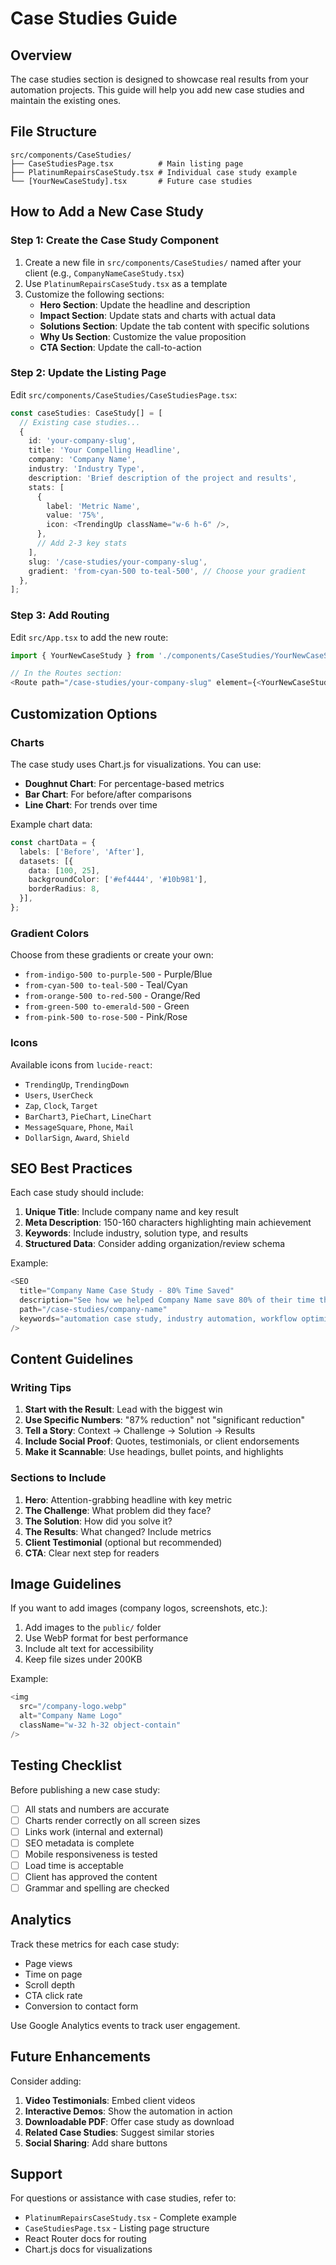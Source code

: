 # Case Studies Guide

## Overview

The case studies section is designed to showcase real results from your automation projects. This guide will help you add new case studies and maintain the existing ones.

## File Structure

```
src/components/CaseStudies/
├── CaseStudiesPage.tsx          # Main listing page
├── PlatinumRepairsCaseStudy.tsx # Individual case study example
└── [YourNewCaseStudy].tsx       # Future case studies
```

## How to Add a New Case Study

### Step 1: Create the Case Study Component

1. Create a new file in `src/components/CaseStudies/` named after your client (e.g., `CompanyNameCaseStudy.tsx`)
2. Use `PlatinumRepairsCaseStudy.tsx` as a template
3. Customize the following sections:
   - **Hero Section**: Update the headline and description
   - **Impact Section**: Update stats and charts with actual data
   - **Solutions Section**: Update the tab content with specific solutions
   - **Why Us Section**: Customize the value proposition
   - **CTA Section**: Update the call-to-action

### Step 2: Update the Listing Page

Edit `src/components/CaseStudies/CaseStudiesPage.tsx`:

```typescript
const caseStudies: CaseStudy[] = [
  // Existing case studies...
  {
    id: 'your-company-slug',
    title: 'Your Compelling Headline',
    company: 'Company Name',
    industry: 'Industry Type',
    description: 'Brief description of the project and results',
    stats: [
      {
        label: 'Metric Name',
        value: '75%',
        icon: <TrendingUp className="w-6 h-6" />,
      },
      // Add 2-3 key stats
    ],
    slug: '/case-studies/your-company-slug',
    gradient: 'from-cyan-500 to-teal-500', // Choose your gradient
  },
];
```

### Step 3: Add Routing

Edit `src/App.tsx` to add the new route:

```typescript
import { YourNewCaseStudy } from './components/CaseStudies/YourNewCaseStudy';

// In the Routes section:
<Route path="/case-studies/your-company-slug" element={<YourNewCaseStudy />} />
```

## Customization Options

### Charts

The case study uses Chart.js for visualizations. You can use:

- **Doughnut Chart**: For percentage-based metrics
- **Bar Chart**: For before/after comparisons
- **Line Chart**: For trends over time

Example chart data:

```typescript
const chartData = {
  labels: ['Before', 'After'],
  datasets: [{
    data: [100, 25],
    backgroundColor: ['#ef4444', '#10b981'],
    borderRadius: 8,
  }],
};
```

### Gradient Colors

Choose from these gradients or create your own:

- `from-indigo-500 to-purple-500` - Purple/Blue
- `from-cyan-500 to-teal-500` - Teal/Cyan
- `from-orange-500 to-red-500` - Orange/Red
- `from-green-500 to-emerald-500` - Green
- `from-pink-500 to-rose-500` - Pink/Rose

### Icons

Available icons from `lucide-react`:
- `TrendingUp`, `TrendingDown`
- `Users`, `UserCheck`
- `Zap`, `Clock`, `Target`
- `BarChart3`, `PieChart`, `LineChart`
- `MessageSquare`, `Phone`, `Mail`
- `DollarSign`, `Award`, `Shield`

## SEO Best Practices

Each case study should include:

1. **Unique Title**: Include company name and key result
2. **Meta Description**: 150-160 characters highlighting main achievement
3. **Keywords**: Include industry, solution type, and results
4. **Structured Data**: Consider adding organization/review schema

Example:

```typescript
<SEO
  title="Company Name Case Study - 80% Time Saved"
  description="See how we helped Company Name save 80% of their time through automation..."
  path="/case-studies/company-name"
  keywords="automation case study, industry automation, workflow optimization"
/>
```

## Content Guidelines

### Writing Tips

1. **Start with the Result**: Lead with the biggest win
2. **Use Specific Numbers**: "87% reduction" not "significant reduction"
3. **Tell a Story**: Context → Challenge → Solution → Results
4. **Include Social Proof**: Quotes, testimonials, or client endorsements
5. **Make it Scannable**: Use headings, bullet points, and highlights

### Sections to Include

1. **Hero**: Attention-grabbing headline with key metric
2. **The Challenge**: What problem did they face?
3. **The Solution**: How did you solve it?
4. **The Results**: What changed? Include metrics
5. **Client Testimonial** (optional but recommended)
6. **CTA**: Clear next step for readers

## Image Guidelines

If you want to add images (company logos, screenshots, etc.):

1. Add images to the `public/` folder
2. Use WebP format for best performance
3. Include alt text for accessibility
4. Keep file sizes under 200KB

Example:

```typescript
<img 
  src="/company-logo.webp" 
  alt="Company Name Logo" 
  className="w-32 h-32 object-contain"
/>
```

## Testing Checklist

Before publishing a new case study:

- [ ] All stats and numbers are accurate
- [ ] Charts render correctly on all screen sizes
- [ ] Links work (internal and external)
- [ ] SEO metadata is complete
- [ ] Mobile responsiveness is tested
- [ ] Load time is acceptable
- [ ] Client has approved the content
- [ ] Grammar and spelling are checked

## Analytics

Track these metrics for each case study:

- Page views
- Time on page
- Scroll depth
- CTA click rate
- Conversion to contact form

Use Google Analytics events to track user engagement.

## Future Enhancements

Consider adding:

1. **Video Testimonials**: Embed client videos
2. **Interactive Demos**: Show the automation in action
3. **Downloadable PDF**: Offer case study as download
4. **Related Case Studies**: Suggest similar stories
5. **Social Sharing**: Add share buttons

## Support

For questions or assistance with case studies, refer to:
- `PlatinumRepairsCaseStudy.tsx` - Complete example
- `CaseStudiesPage.tsx` - Listing page structure
- React Router docs for routing
- Chart.js docs for visualizations

